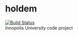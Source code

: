 # holdem
[![Build Status](https://travis-ci.org/Stayer/holdem.svg?branch=dev)](https://travis-ci.org/Stayer/holdem)  
Innopolis University code project
